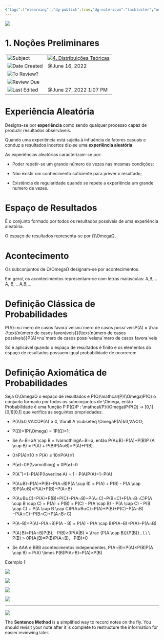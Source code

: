 ```yaml
---
{"tags":["elearning"],"dg-publish":true,"dg-note-icon":"lackluster","noteIcon":"lackluster","permalink":"/04-resources-material-para-zettel/elearning/1-nocoes-preliminares/","dgPassFrontmatter":true,"created":"2025-10-16T10:21:35.608+01:00","updated":"2025-10-24T16:01:29.479+01:00"}
---
```



![](Dashboard/Attachments/icons_notes--sentence%202.png)

# 1. Noções Preliminares

|   |   |
|---|---|
|![](Dashboard/Attachments/arrow-northeast_gray%201173.svg)Subject|[![](Dashboard/Attachments/icons_graduate%202.png)4. Distribuições Teóricas](../Subjects/4%20Distribui%C3%A7%C3%B5es%20Te%C3%B3ricas%209a10eaba10f74467ae7119be5e92ac2f.html)|
|![](Dashboard/Attachments/calendar_gray%201236.svg)Date Created|@June 16, 2022|
|![](Dashboard/Attachments/checkmark-square_gray%20654.svg)To Review?||
|![](Dashboard/Attachments/formula_gray%20473.svg)Review Due||
|![](Dashboard/Attachments/clock_gray%20105.svg)Last Edited|@June 27, 2022 1:07 PM|

# Experiência Aleatória

Designa-se por **experiência** como sendo qualquer processo capaz de produzir resultados observáveis.

Quando uma experiência está sujeita à influência de fatores casuais e conduz a resultados incertos diz-se uma **experiência aleatória**.

As experiências aleatórias caracterizam-se por:

- Poder repetir-se um grande número de vezes nas mesmas condições;

- Não existir um conhecimento suficiente para prever o resultado;

- Existência de regularidade quando se repete a experiência um grande numero de vezes.

# Espaço de Resultados

É o conjunto formado por todos os resultados possíveis de uma experiência aleatória.

O espaço de resultados representa-se por Ω\OmegaΩ﻿.

# Acontecimento

Os subconjuntos de Ω\OmegaΩ﻿ designam-se por acontecimentos.

Em geral, os acontecimentos representam-se com letras maiúsculas: A,B,…A, B, …A,B,…﻿

# Definição Clássica de Probabilidades

P(A)=nuˊmero de casos favoraˊveisnuˊmero de casos possıˊveisP(A) = \frac {\text{número de casos favoráveis}}{\text{número de casos possíveis}}P(A)=nuˊmero de casos possıˊveisnuˊmero de casos favoraˊveis​﻿

Só é aplicável quando o espaço de resultados é finito e os elementos do espaço de resultados possuem igual probabilidade de ocorrerem.

# Definição Axiomática de Probabilidades

Seja Ω\OmegaΩ﻿ o espaço de resultados e P(Ω)\mathcal{P}(\Omega)P(Ω)﻿ o conjunto formado por todos os subconjuntos de \Omega, então Probabilidade é uma função P:P(Ω)P : \mathcal{P}(\Omega)P:P(Ω)﻿ → [0,1][0,1][0,1]﻿ que verifica as seguintes propriedades:

- P(A)≥0,∀A⊆ΩP(A) ≥ 0, \forall A \subseteq \OmegaP(A)≥0,∀A⊆Ω﻿;

- P(Ω)=1P(\Omega) = 1P(Ω)=1﻿;

- Se A∩B=∅A \cap B = \varnothingA∩B=∅﻿, então P(A∪B)=P(A)+P(B)P (A \cup B) = P(A) + P(B)P(A∪B)=P(A)+P(B)﻿.

- 0≤P(A)≤10 ≤ P(A) ≤ 10≤P(A)≤1﻿

- P(∅)=0P(\varnothing) = 0P(∅)=0﻿

- P(A‾)=1−P(A)P(\overline A) = 1 - P(A)P(A)=1−P(A)﻿

- P(A∪B)=P(A)+P(B)−P(A∩B)P(A \cup B) = P(A) + P(B) - P(A \cap B)P(A∪B)=P(A)+P(B)−P(A∩B)﻿

- P(A∪B∪C)=P(A)+P(B)+P(C)−P(A∩B)−P(A∩C)−P(B∩C)+P(A∩B∩C)P(A \cup B \cup C) = P(A) + P(B) + P(C) - P(A \cap B) - P(A \cap C) - P(B \cap C) + P(A \cap B \cap C)P(A∪B∪C)=P(A)+P(B)+P(C)−P(A∩B)−P(A∩C)−P(B∩C)+P(A∩B∩C)﻿

- P(A−B)=P(A)−P(A∩B)P(A - B) = P(A) - P(A \cap B)P(A−B)=P(A)−P(A∩B)﻿

- P(A∣B)=P(A∩B)P(B),   P(B)>0P(A|B) = \frac {P(A \cap B)}{P(B)} , \ \ \ P(B) > 0P(A∣B)=P(B)P(A∩B)​,   P(B)>0﻿

- Se AAA﻿ e BBB﻿ acontecimentos independentes, P(A∩B)=P(A)×P(B)P(A \cap B) = P(A) \times P(B)P(A∩B)=P(A)×P(B)﻿

Exemplo 1

[![](Dashboard/Attachments/1DF286FC-5145-415A-9CB9-5185750602A9.jpeg)](1%20No%C3%A7%C3%B5es%20Preliminares/1DF286FC-5145-415A-9CB9-5185750602A9.jpeg)

[![](Dashboard/Attachments/FC9F17A7-DB1A-4D03-8CAE-206FF901853C.jpeg)](1%20No%C3%A7%C3%B5es%20Preliminares/FC9F17A7-DB1A-4D03-8CAE-206FF901853C.jpeg)

[![](Dashboard/Attachments/BD06C9D6-868D-4DFD-B25A-B7F4EDCE1592.jpeg)](1%20No%C3%A7%C3%B5es%20Preliminares/BD06C9D6-868D-4DFD-B25A-B7F4EDCE1592.jpeg)

[![](Dashboard/Attachments/114258AB-99F2-4528-AFC0-96ADFF516926.jpeg)](1%20No%C3%A7%C3%B5es%20Preliminares/114258AB-99F2-4528-AFC0-96ADFF516926.jpeg)

  

---

![](Dashboard/Attachments/icons_questions%202.png)

The **Sentence Method** is a simplified way to record notes on the fly. You should revisit your note after it is complete to restructure the information for easier reviewing later.